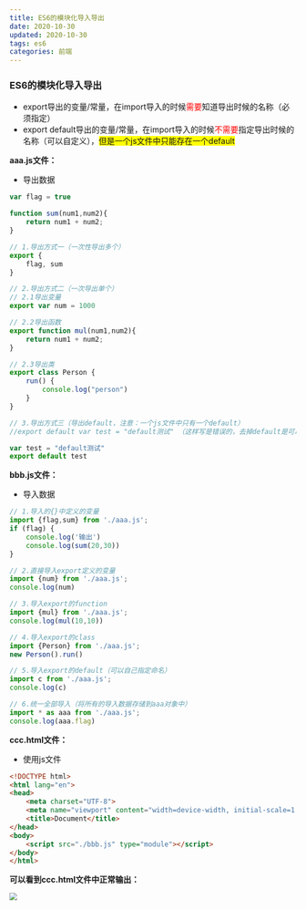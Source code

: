 ```yaml
---
title: ES6的模块化导入导出
date: 2020-10-30
updated: 2020-10-30
tags: es6
categories: 前端
---
```


### ES6的模块化导入导出

- export导出的变量/常量，在import导入的时候<font color=red>需要</font>知道导出时候的名称（必须指定）
- export default导出的变量/常量，在import导入的时候<font color=red>不需要</font>指定导出时候的名称（可以自定义），<span style="background-color:yellow">但是一个js文件中只能存在一个default</span>

**aaa.js文件：**

- 导出数据

```js
var flag = true

function sum(num1,num2){
    return num1 + num2;
}

// 1.导出方式一（一次性导出多个）
export {
    flag, sum
}

// 2.导出方式二（一次导出单个）
// 2.1导出变量
export var num = 1000

// 2.2导出函数
export function mul(num1,num2){
    return num1 + num2;
}

// 2.3导出类
export class Person {
    run() {
        console.log("person")
    }
}

// 3.导出方式三（导出default，注意：一个js文件中只有一个default）
//export default var test = "default测试" （这样写是错误的，去掉default是可以的）

var test = "default测试"
export default test
```

**bbb.js文件：**

- 导入数据

```js
// 1.导入的{}中定义的变量
import {flag,sum} from './aaa.js';
if (flag) {
    console.log('输出')
    console.log(sum(20,30))
}

// 2.直接导入export定义的变量
import {num} from './aaa.js';
console.log(num)

// 3.导入export的function
import {mul} from './aaa.js';
console.log(mul(10,10))

// 4.导入export的class
import {Person} from './aaa.js';
new Person().run()

// 5.导入export的default（可以自己指定命名）
import c from './aaa.js';
console.log(c)

// 6.统一全部导入（将所有的导入数据存储到aaa对象中）
import * as aaa from './aaa.js';
console.log(aaa.flag)
```
**ccc.html文件：**

- 使用js文件

```html
<!DOCTYPE html>
<html lang="en">
<head>
    <meta charset="UTF-8">
    <meta name="viewport" content="width=device-width, initial-scale=1.0">
    <title>Document</title>
</head>
<body>
    <script src="./bbb.js" type="module"></script>  
</body>
</html>
```

**可以看到ccc.html文件中正常输出：**

<img src="https://img-blog.csdnimg.cn/img_convert/734f5ccd6cdbefc85db7775ccabe24a9.png" style="zoom: 80%;" />